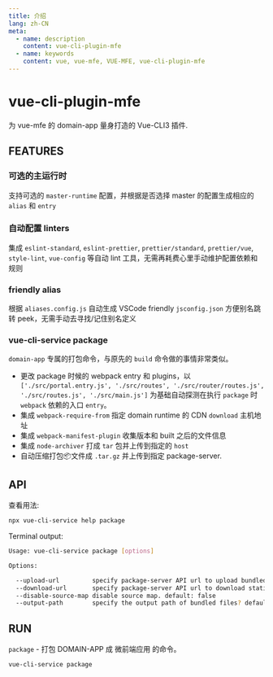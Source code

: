 ```yaml
---
title: 介绍
lang: zh-CN
meta:
  - name: description
    content: vue-cli-plugin-mfe
  - name: keywords
    content: vue, vue-mfe, VUE-MFE, vue-cli-plugin-mfe
---
```


# vue-cli-plugin-mfe

为 vue-mfe 的 domain-app 量身打造的 Vue-CLI3 插件.


## FEATURES

### 可选的主运行时
支持可选的 `master-runtime` 配置，并根据是否选择 master 的配置生成相应的 `alias` 和 `entry`

### 自动配置 linters
集成 `eslint-standard`, `eslint-prettier`, `prettier/standard`, `prettier/vue`, `style-lint`, `vue-config` 等自动 lint 工具，无需再耗费心里手动维护配置依赖和规则

### friendly alias
根据 `aliases.config.js` 自动生成 VSCode friendly `jsconfig.json` 方便别名跳转 peek，无需手动去寻找/记住别名定义

### vue-cli-service package
`domain-app` 专属的打包命令，与原先的 `build` 命令做的事情非常类似。

+ 更改 package 时候的 webpack entry 和 plugins，以 `['./src/portal.entry.js', './src/routes', './src/router/routes.js', './src/routes.js', './src/main.js']` 为基础自动探测在执行 `package` 时 `webpack` 依赖的入口 `entry`。
+ 集成 `webpack-require-from` 指定 domain runtime 的 CDN `download` 主机地址
+ 集成 `webpack-manifest-plugin` 收集版本和 built 之后的文件信息
+ 集成 `node-archiver` 打成 `tar` 包并上传到指定的 `host`
+ 自动压缩打包📦文件成 `.tar.gz` 并上传到指定 package-server.


## API

查看用法:
```bash
npx vue-cli-service help package
```

Terminal output:

```bash
Usage: vue-cli-service package [options]

Options:

  --upload-url         specify package-server API url to upload bundled files
  --download-url       specify package-server API url to download static files
  --disable-source-map disable source map. default: false
  --output-path        specify the output path of bundled files? default: package => /Users/vuchan.c.wu/Development/WorkSpace/ibuild-wf/ibuild-wf-portal/frontend/package
```

## RUN

`package` - 打包 DOMAIN-APP 成 微前端应用 的命令。

```bash
vue-cli-service package
```
